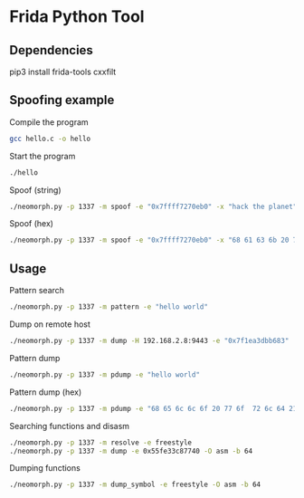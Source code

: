 # Frida Python Tool



## Dependencies
pip3 install frida-tools cxxfilt



## Spoofing example
Compile the program
```sh
gcc hello.c -o hello
```
Start the program
```sh
./hello
```
Spoof (string)
```sh
./neomorph.py -p 1337 -m spoof -e "0x7ffff7270eb0" -x "hack the planet"
```
Spoof (hex)
```sh
./neomorph.py -p 1337 -m spoof -e "0x7ffff7270eb0" -x "68 61 63 6b 20 74 68 65  20 70 6c 61 6e 65 74 00"
```


## Usage
Pattern search
```sh
./neomorph.py -p 1337 -m pattern -e "hello world" 
```

Dump on remote host
```sh
./neomorph.py -p 1337 -m dump -H 192.168.2.8:9443 -e "0x7f1ea3dbb683"
```

Pattern dump
```sh
./neomorph.py -p 1337 -m pdump -e "hello world"
```

Pattern dump (hex)
```sh
./neomorph.py -p 1337 -m pdump -e "68 65 6c 6c 6f 20 77 6f  72 6c 64 21 21 21 21 00"
```

Searching functions and disasm
```sh
./neomorph.py -p 1337 -m resolve -e freestyle
./neomorph.py -p 1337 -m dump -e 0x55fe33c87740 -O asm -b 64
```

Dumping functions
```sh
./neomorph.py -p 1337 -m dump_symbol -e freestyle -O asm -b 64
```
